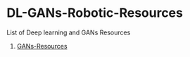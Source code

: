 # DL-GANs-Robotic-Resources
List of Deep learning and GANs Resources

1. [GANs-Resources](/GANs-Resources.md)
